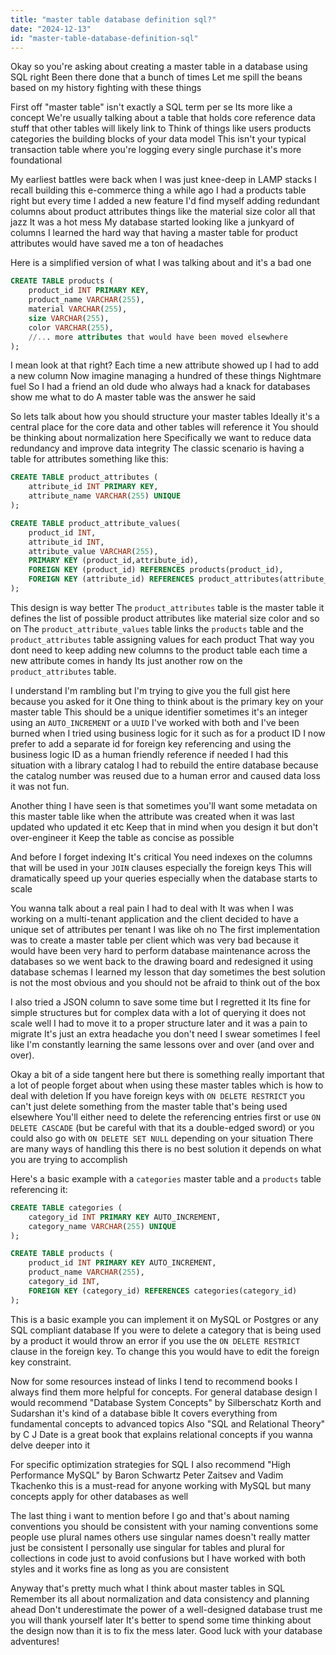 ```yaml
---
title: "master table database definition sql?"
date: "2024-12-13"
id: "master-table-database-definition-sql"
---
```


Okay so you're asking about creating a master table in a database using SQL right Been there done that a bunch of times Let me spill the beans based on my history fighting with these things

First off "master table" isn't exactly a SQL term per se Its more like a concept We're usually talking about a table that holds core reference data stuff that other tables will likely link to Think of things like users products categories the building blocks of your data model This isn't your typical transaction table where you're logging every single purchase it's more foundational

My earliest battles were back when I was just knee-deep in LAMP stacks I recall building this e-commerce thing a while ago I had a products table right but every time I added a new feature I'd find myself adding redundant columns about product attributes things like the material size color all that jazz It was a hot mess My database started looking like a junkyard of columns I learned the hard way that having a master table for product attributes would have saved me a ton of headaches

Here is a simplified version of what I was talking about and it's a bad one

```sql
CREATE TABLE products (
    product_id INT PRIMARY KEY,
    product_name VARCHAR(255),
    material VARCHAR(255),
    size VARCHAR(255),
    color VARCHAR(255),
    //... more attributes that would have been moved elsewhere
);
```

I mean look at that right? Each time a new attribute showed up I had to add a new column Now imagine managing a hundred of these things Nightmare fuel So I had a friend an old dude who always had a knack for databases show me what to do A master table was the answer he said

So lets talk about how you should structure your master tables Ideally it's a central place for the core data and other tables will reference it You should be thinking about normalization here Specifically we want to reduce data redundancy and improve data integrity The classic scenario is having a table for attributes something like this:

```sql
CREATE TABLE product_attributes (
    attribute_id INT PRIMARY KEY,
    attribute_name VARCHAR(255) UNIQUE
);

CREATE TABLE product_attribute_values(
    product_id INT,
    attribute_id INT,
    attribute_value VARCHAR(255),
    PRIMARY KEY (product_id,attribute_id),
    FOREIGN KEY (product_id) REFERENCES products(product_id),
    FOREIGN KEY (attribute_id) REFERENCES product_attributes(attribute_id)
);
```

This design is way better The `product_attributes` table is the master table it defines the list of possible product attributes like material size color and so on The `product_attribute_values` table links the `products` table and the `product_attributes` table assigning values for each product That way you dont need to keep adding new columns to the product table each time a new attribute comes in handy Its just another row on the `product_attributes` table.

I understand I'm rambling but I'm trying to give you the full gist here because you asked for it One thing to think about is the primary key on your master table This should be a unique identifier sometimes it's an integer using an `AUTO_INCREMENT` or a `UUID` I've worked with both and I've been burned when I tried using business logic for it such as for a product ID I now prefer to add a separate id for foreign key referencing and using the business logic ID as a human friendly reference if needed I had this situation with a library catalog I had to rebuild the entire database because the catalog number was reused due to a human error and caused data loss it was not fun.

Another thing I have seen is that sometimes you'll want some metadata on this master table like when the attribute was created when it was last updated who updated it etc Keep that in mind when you design it but don't over-engineer it Keep the table as concise as possible

And before I forget indexing It's critical You need indexes on the columns that will be used in your `JOIN` clauses especially the foreign keys This will dramatically speed up your queries especially when the database starts to scale

You wanna talk about a real pain I had to deal with It was when I was working on a multi-tenant application and the client decided to have a unique set of attributes per tenant I was like oh no The first implementation was to create a master table per client which was very bad because it would have been very hard to perform database maintenance across the databases so we went back to the drawing board and redesigned it using database schemas I learned my lesson that day sometimes the best solution is not the most obvious and you should not be afraid to think out of the box

I also tried a JSON column to save some time but I regretted it Its fine for simple structures but for complex data with a lot of querying it does not scale well I had to move it to a proper structure later and it was a pain to migrate It's just an extra headache you don't need I swear sometimes I feel like I'm constantly learning the same lessons over and over (and over and over).

Okay a bit of a side tangent here but there is something really important that a lot of people forget about when using these master tables which is how to deal with deletion If you have foreign keys with `ON DELETE RESTRICT` you can't just delete something from the master table that's being used elsewhere You'll either need to delete the referencing entries first or use `ON DELETE CASCADE` (but be careful with that its a double-edged sword) or you could also go with `ON DELETE SET NULL` depending on your situation There are many ways of handling this there is no best solution it depends on what you are trying to accomplish

Here's a basic example with a `categories` master table and a `products` table referencing it:

```sql
CREATE TABLE categories (
    category_id INT PRIMARY KEY AUTO_INCREMENT,
    category_name VARCHAR(255) UNIQUE
);

CREATE TABLE products (
    product_id INT PRIMARY KEY AUTO_INCREMENT,
    product_name VARCHAR(255),
    category_id INT,
    FOREIGN KEY (category_id) REFERENCES categories(category_id)
);
```

This is a basic example you can implement it on MySQL or Postgres or any SQL compliant database If you were to delete a category that is being used by a product it would throw an error if you use the `ON DELETE RESTRICT` clause in the foreign key. To change this you would have to edit the foreign key constraint.

Now for some resources instead of links I tend to recommend books I always find them more helpful for concepts. For general database design I would recommend "Database System Concepts" by Silberschatz Korth and Sudarshan it's kind of a database bible It covers everything from fundamental concepts to advanced topics Also "SQL and Relational Theory" by C J Date is a great book that explains relational concepts if you wanna delve deeper into it

For specific optimization strategies for SQL I also recommend "High Performance MySQL" by Baron Schwartz Peter Zaitsev and Vadim Tkachenko this is a must-read for anyone working with MySQL but many concepts apply for other databases as well

The last thing i want to mention before I go and that's about naming conventions you should be consistent with your naming conventions some people use plural names others use singular names doesn't really matter just be consistent I personally use singular for tables and plural for collections in code just to avoid confusions but I have worked with both styles and it works fine as long as you are consistent

Anyway that's pretty much what I think about master tables in SQL Remember its all about normalization and data consistency and planning ahead Don't underestimate the power of a well-designed database trust me you will thank yourself later It's better to spend some time thinking about the design now than it is to fix the mess later. Good luck with your database adventures!

